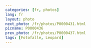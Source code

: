 ```yaml
---
categories: [fr, photos]
lang: fr
layout: photo
next_photo: /fr/photos/P0000431.html
picname: P0000436
prev_photo: /fr/photos/P0000437.html
tags: [Fotofalle, Leopard]
---
```

